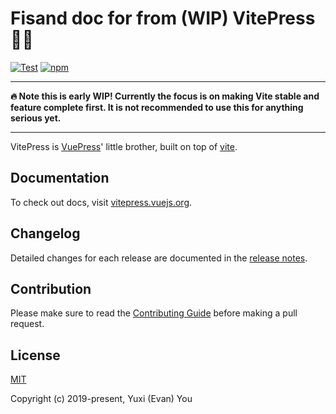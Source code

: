 # Fisand doc for from (WIP) VitePress 📝💨

[![Test](https://github.com/vuejs/vitepress/workflows/Test/badge.svg)](https://github.com/vuejs/vitepress/actions)
[![npm](https://img.shields.io/npm/v/vitepress)](https://www.npmjs.com/package/vitepress)

---

**:fire: Note this is early WIP! Currently the focus is on making Vite stable and feature complete first. It is not recommended to use this for anything serious yet.**

---

VitePress is [VuePress](http://vuepress.vuejs.org/)' little brother, built on top of [vite](https://github.com/vuejs/vite).

## Documentation

To check out docs, visit [vitepress.vuejs.org](https://vitepress.vuejs.org).

## Changelog

Detailed changes for each release are documented in the [release notes](https://github.com/vuejs/vitepress/releases).

## Contribution

Please make sure to read the [Contributing Guide](./.github/contributing.md) before making a pull request.

## License

[MIT](https://opensource.org/licenses/MIT)

Copyright (c) 2019-present, Yuxi (Evan) You
